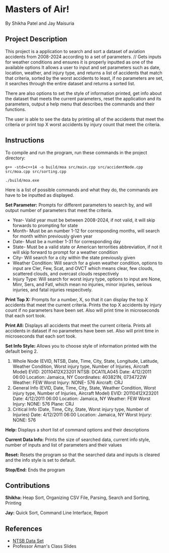 # Masters of Air!
By Shikha Patel and Jay Maisuria

## Project Description
This project is a application to search and sort a dataset of aviation accidents from 2008-2024 according to a set of parameters.
// Gets inputs for weather conditions and ensures it is properly inputted as one of the available options
It allows a user to input and set parameters such as date, location, weather, and injury type, and returns a list of accidents that match that criteria, sorted by the worst accidents to least, if no parameters are set, it searches through the entire dataset and returns a sorted list. 

There are also options to set the style of information printed, get info about the dataset that meets the current parameters, reset the application and its parameters, output a help menu that describes the commands and their functions.

The user is able to see the data by printing all of the accidents that meet the criteria or print top X worst accidents by injury count that meet the criteria.

## Instructions
To compile and run the program, run these commands in the project directory:
```
g++ -std=c++14 -o build/moa src/main.cpp src/accidentNode.cpp src/moa.cpp src/sorting.cpp

./build/moa.exe
```

Here is a list of possible commands and what they do, the commands are have to be inputted as displayed. 

**Set Parameter:** Prompts for different parameters to search by, and will output number of parameters that meet the criteria.
  - Year- Valid year must be between 2008-2024, if not valid, it will skip forwards to prompting for state
  - Month- Must be an number 1-12 for corresponding months, will search for month within previously given year
  - Date- Must be a number 1-31 for corresponding day
  - State- Must be a valid state or American terrorities abbreviation, if not it will skip forward to prompt for a weather condition
  - City- Will search for a city within the state previously given
  - Weather Condition: Will search for a given weather condition, options to input are Cler, Few, Scat, and OVCT which means clear, few clouds, scattered clouds, and overcast clouds respectively
  - Injury Type: Will search for worst injury type, options to input are None, Minr, Sers, and Fatl, which mean no injuries, minor injuries, serious injuries, and fatal injuries respecitvely. 

**Print Top X:** Prompts for a number, X, so that it can display the top X accidents that meet the current criteria. Prints the top X accidents by injury count if no parameters have been set. Also will print time in microseconds that each sort took.

**Print All:** Displays all accidents that meet the current criteria. Prints all accidents in dataset if no parameters have been set. Also will print time in microseconds that each sort took.

**Set Info Style:** Allows you to choose style of information printed with the default being 2. 
1. Whole Node (EVID, NTSB, Date, Time, City, State, Longitude, Latitude, Weather Condition, Worst injury type, Number of Injuries, Aircraft Model)
    EVID: 20110412X23201 NTSB: DCA11LA045 Date: 4/12/2011 06:00 Location: Jamaica, NY Coordinates: 403821N, 0734722W Weather: FEW Worst Injury: NONE- 576 Aircraft: CRJ
2. General Info (EVID, Date, Time, City, State, Weather Condition, Worst injury type, Number of Injuries, Aircraft Model)
    EVID: 20110412X23201 Date: 4/12/2011 06:00  Location: Jamaica, NY  Weather: FEW  Worst Injury: NONE: 576  Plane: CRJ
3. Critical Info (Date, Time, City, State, Worst injury type, Number of Injuries)
    Date: 4/12/2011 06:00  Location: Jamaica, NY  Worst Injury: NONE: 576

**Help:** Displays a short list of command options and their descriptions

**Current Data Info:** Prints the size of searched data, current info style, number of inputs and list of parameters and their values

**Reset:** Resets the program so that the searched data and inputs is cleared and the info style is set to default.

**Stop/End:** Ends the program

## Contributions
**Shikha:** Heap Sort, Organizing CSV File, Parsing, Search and Sorting, Printing

**Jay:** Quick Sort, Command Line Interface, Report

## References
- [NTSB Data Set](https://www.ntsb.gov/safety/data/Pages/Data_Stats.aspx)
- Professor Aman's Class Slides
